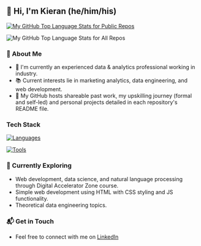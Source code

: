## 👋 Hi, I'm Kieran (he/him/his)

<!--
![<kieran036>'s Stats](https://github-readme-stats.vercel.app/api?username=kieran036&theme=vue-dark&show_icons=true&hide_border=true&count_private=true)
[![My GitHub Stats](https://github-readme-stats.vercel.app/api/?username=kieran036&count_private=true&theme=tokyonight&showicons=true)]()
-->
[![My GitHub Top Language Stats for Public Repos](https://github-readme-stats.vercel.app/api/top-langs/?username=kieran036&langs_count=5&theme=tokyonight)]()

![My GitHub Top Language Stats for All Repos](https://github-readme-stats.vercel.app/api/top-langs/?username=kieran036&hide=ruby,java,shell&langs_count=6&layout=compact&theme=tokyonight&number_format=short)

### 🚀 About Me

- 🔭 I'm currently an experienced data & analytics professional working in industry.
- 📚 Current interests lie in marketing analytics, data engineering, and web development.
- 📝 My GitHub hosts shareable past work, my upskilling journey (formal and self-led) and personal projects detailed in each repository's README file.



### Tech Stack
[![Languages](https://skillicons.dev/icons?i=py,postgres,js,html,css,git,md)](https://skillicons.dev)
<!--
[![Packages](https://skillicons.dev/icons?i=regex,selenium,anaconda)](https://skillicons.dev)
-->
[![Tools](https://skillicons.dev/icons?i=vscode,github,codepen,notion)](https://skillicons.dev)



### 🌱 Currently Exploring

- Web development, data science, and natural language processing through Digital Accelerator Zone course.
- Simple web development using HTML with CSS styling and JS functionality.
- Theoretical data engineering topics.



### 📬 Get in Touch

- Feel free to connect with me on [LinkedIn](https://www.linkedin.com/in/kp10/)

<!--
**kieran036/kieran036** is a ✨ _special_ ✨ repository because its `README.md` (this file) appears on your GitHub profile.

Here are some ideas to get you started:

- 🔭 I’m currently working on ...
- 🌱 I’m currently learning ...
- 👯 I’m looking to collaborate on ...
- 🤔 I’m looking for help with ...
- 💬 Ask me about ...
- 📫 How to reach me: ...
- 😄 Pronouns: ...
- ⚡ Fun fact: ...
-->

